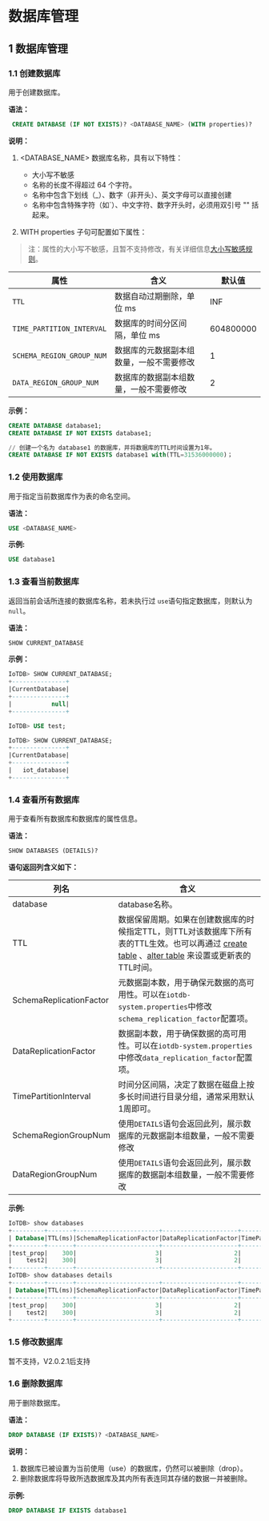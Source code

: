 <!--

    Licensed to the Apache Software Foundation (ASF) under one
    or more contributor license agreements.  See the NOTICE file
    distributed with this work for additional information
    regarding copyright ownership.  The ASF licenses this file
    to you under the Apache License, Version 2.0 (the
    "License"); you may not use this file except in compliance
    with the License.  You may obtain a copy of the License at
    
        http://www.apache.org/licenses/LICENSE-2.0
    
    Unless required by applicable law or agreed to in writing,
    software distributed under the License is distributed on an
    "AS IS" BASIS, WITHOUT WARRANTIES OR CONDITIONS OF ANY
    KIND, either express or implied.  See the License for the
    specific language governing permissions and limitations
    under the License.

-->

# 数据库管理

## 1 数据库管理

### 1.1 创建数据库

用于创建数据库。

**语法：**

```SQL
 CREATE DATABASE (IF NOT EXISTS)? <DATABASE_NAME> (WITH properties)?
```

**说明：**

1. <DATABASE_NAME> 数据库名称，具有以下特性：
   - 大小写不敏感
   - 名称的长度不得超过 64 个字符。
   - 名称中包含下划线（_）、数字（非开头）、英文字母可以直接创建
   - 名称中包含特殊字符（如`）、中文字符、数字开头时，必须用双引号 "" 括起来。

2. WITH properties 子句可配置如下属性：

> 注：属性的大小写不敏感，且暂不支持修改，有关详细信息[大小写敏感规则](../SQL-Manual/Identifier.md#大小写敏感性)。

| 属性                      | 含义                                     | 默认值    |
| ------------------------- | ---------------------------------------- | --------- |
| `TTL`                     | 数据自动过期删除，单位 ms                | INF       |
| `TIME_PARTITION_INTERVAL` | 数据库的时间分区间隔，单位 ms            | 604800000 |
| `SCHEMA_REGION_GROUP_NUM` | 数据库的元数据副本组数量，一般不需要修改 | 1         |
| `DATA_REGION_GROUP_NUM`   | 数据库的数据副本组数量，一般不需要修改   | 2         |

**示例：**

```SQL
CREATE DATABASE database1;
CREATE DATABASE IF NOT EXISTS database1;

// 创建一个名为 database1 的数据库，并将数据库的TTL时间设置为1年。
CREATE DATABASE IF NOT EXISTS database1 with(TTL=31536000000)；
```

### 1.2 使用数据库

用于指定当前数据库作为表的命名空间。

**语法：**

```SQL
USE <DATABASE_NAME>
```

**示例:** 

```SQL
USE database1
```

### 1.3 查看当前数据库

返回当前会话所连接的数据库名称，若未执行过 `use`语句指定数据库，则默认为 `null`。

**语法：**

```SQL
SHOW CURRENT_DATABASE
```

**示例：**

```SQL
IoTDB> SHOW CURRENT_DATABASE;
+---------------+
|CurrentDatabase|
+---------------+
|           null|
+---------------+

IoTDB> USE test;

IoTDB> SHOW CURRENT_DATABASE;
+---------------+
|CurrentDatabase|
+---------------+
|   iot_database|
+---------------+
```

### 1.4 查看所有数据库

用于查看所有数据库和数据库的属性信息。

**语法：**

```SQL
SHOW DATABASES (DETAILS)?
```

**语句返回列含义如下：**

| 列名                    | 含义                                                         |
| ----------------------- | ------------------------------------------------------------ |
| database                | database名称。                                               |
| TTL                     | 数据保留周期。如果在创建数据库的时候指定TTL，则TTL对该数据库下所有表的TTL生效。也可以再通过 [create table](../Basic-Concept/Table-Management.md#11-创建表) 、[alter table](../Basic-Concept/Table-Management.md#14-修改表) 来设置或更新表的TTL时间。 |
| SchemaReplicationFactor | 元数据副本数，用于确保元数据的高可用性。可以在`iotdb-system.properties`中修改`schema_replication_factor`配置项。 |
| DataReplicationFactor   | 数据副本数，用于确保数据的高可用性。可以在`iotdb-system.properties`中修改`data_replication_factor`配置项。 |
| TimePartitionInterval   | 时间分区间隔，决定了数据在磁盘上按多长时间进行目录分组，通常采用默认1周即可。 |
| SchemaRegionGroupNum          | 使用`DETAILS`语句会返回此列，展示数据库的元数据副本组数量，一般不需要修改 |
| DataRegionGroupNum         | 使用`DETAILS`语句会返回此列，展示数据库的数据副本组数量，一般不需要修改 |

**示例:** 

```SQL
IoTDB> show databases
+---------+-------+-----------------------+---------------------+---------------------+
| Database|TTL(ms)|SchemaReplicationFactor|DataReplicationFactor|TimePartitionInterval|
+---------+-------+-----------------------+---------------------+---------------------+
|test_prop|    300|                      3|                    2|               100000|
|    test2|    300|                      3|                    2|            604800000|
+---------+-------+-----------------------+---------------------+---------------------+
IoTDB> show databases details
+---------+-------+-----------------------+---------------------+---------------------+-----------------------+-----------------------+
| Database|TTL(ms)|SchemaReplicationFactor|DataReplicationFactor|TimePartitionInterval|SchemaRegionGroupNum|  DataRegionGroupNum|
+---------+-------+-----------------------+---------------------+---------------------+-----------------------+-----------------------+
|test_prop|    300|                      3|                    2|               100000|                      1|                      2|
|    test2|    300|                      3|                    2|            604800000|                      1|                      2|
+---------+-------+-----------------------+---------------------+---------------------+-----------------------+-----------------------+
```

### 1.5 修改数据库

暂不支持，V2.0.2.1后支持

### 1.6 删除数据库

用于删除数据库。

**语法：**

```SQL
DROP DATABASE (IF EXISTS)? <DATABASE_NAME>
```

**说明：**

1. 数据库已被设置为当前使用（use）的数据库，仍然可以被删除（drop）。
2. 删除数据库将导致所选数据库及其内所有表连同其存储的数据一并被删除。

**示例:**

```SQL
DROP DATABASE IF EXISTS database1
```
